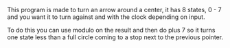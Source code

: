 This program is made to turn an arrow around a center, it has 8 states, 0 - 7 and you want it to turn against and with the clock depending on input.

To do this you can use modulo on the result and then do plus 7 so it turns one state less than a full circle coming to a stop next to the previous pointer.